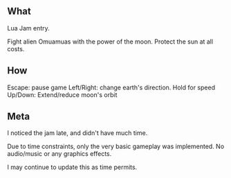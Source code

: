 ## What

Lua Jam entry.

Fight alien Omuamuas with the power of the moon. Protect the sun at all costs.

## How

Escape: pause game
Left/Right: change earth's direction. Hold for speed
Up/Down: Extend/reduce moon's orbit

## Meta

I noticed the jam late, and didn't have much time.

Due to time constraints, only the very basic gameplay was implemented.
No audio/music or any graphics effects.

I may continue to update this as time permits.
